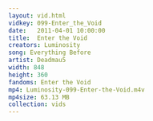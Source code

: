 ```yaml
---
layout: vid.html
vidkey: 099-Enter_the_Void
date:   2011-04-01 10:00:00
title:  Enter the Void
creators: Luminosity
song: Everything Before
artist: Deadmau5
width: 848
height: 360
fandoms: Enter the Void
mp4: Luminosity-099-Enter-the-Void.m4v
mp4size: 63.13 MB
collection: vids
---
```


  <div>
  
  </div>
  